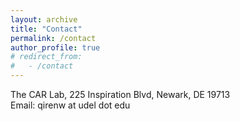 ```yaml
---
layout: archive
title: "Contact"
permalink: /contact
author_profile: true
# redirect_from:
#   - /contact
---
```


<!-- {% include base_path %} -->

<!-- ## Full CV available in pdf [here](http://hang-deng.github.io/files/cv.pdf) -->

<!-- # Contact -->

The CAR Lab, 225 Inspiration Blvd, Newark, DE 19713 \
Email: qirenw at udel dot edu


